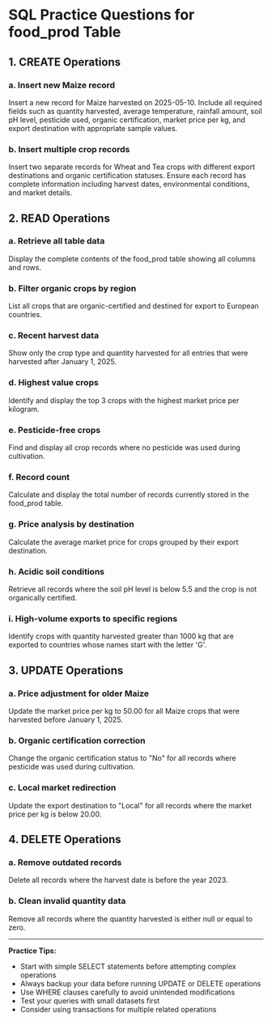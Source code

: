 # SQL Practice Questions for food_prod Table

## 1. CREATE Operations

### a. Insert new Maize record
Insert a new record for Maize harvested on 2025-05-10. Include all required fields such as quantity harvested, average temperature, rainfall amount, soil pH level, pesticide used, organic certification, market price per kg, and export destination with appropriate sample values.

### b. Insert multiple crop records
Insert two separate records for Wheat and Tea crops with different export destinations and organic certification statuses. Ensure each record has complete information including harvest dates, environmental conditions, and market details.

## 2. READ Operations

### a. Retrieve all table data
Display the complete contents of the food_prod table showing all columns and rows.

### b. Filter organic crops by region
List all crops that are organic-certified and destined for export to European countries.

### c. Recent harvest data
Show only the crop type and quantity harvested for all entries that were harvested after January 1, 2025.

### d. Highest value crops
Identify and display the top 3 crops with the highest market price per kilogram.

### e. Pesticide-free crops
Find and display all crop records where no pesticide was used during cultivation.

### f. Record count
Calculate and display the total number of records currently stored in the food_prod table.

### g. Price analysis by destination
Calculate the average market price for crops grouped by their export destination.

### h. Acidic soil conditions
Retrieve all records where the soil pH level is below 5.5 and the crop is not organically certified.

### i. High-volume exports to specific regions
Identify crops with quantity harvested greater than 1000 kg that are exported to countries whose names start with the letter 'G'.

## 3. UPDATE Operations

### a. Price adjustment for older Maize
Update the market price per kg to 50.00 for all Maize crops that were harvested before January 1, 2025.

### b. Organic certification correction
Change the organic certification status to "No" for all records where pesticide was used during cultivation.

### c. Local market redirection
Update the export destination to "Local" for all records where the market price per kg is below 20.00.

## 4. DELETE Operations

### a. Remove outdated records
Delete all records where the harvest date is before the year 2023.

### b. Clean invalid quantity data
Remove all records where the quantity harvested is either null or equal to zero.

---

**Practice Tips:**
- Start with simple SELECT statements before attempting complex operations
- Always backup your data before running UPDATE or DELETE operations
- Use WHERE clauses carefully to avoid unintended modifications
- Test your queries with small datasets first
- Consider using transactions for multiple related operations
